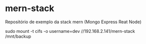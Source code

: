 # mern-stack
Repositório de exemplo da stack mern (Mongo Express Reat Node)

sudo mount -t cifs -o username=dev //192.168.2.141/mern-stack  /mnt/backup